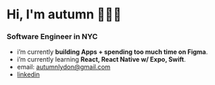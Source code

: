 <h1 align="left">Hi, I'm autumn 👩🏻‍💻</h1>
<h3 align="left">Software Engineer in NYC</h3>

- i’m currently **building Apps + spending too much time on Figma**.
- i’m currently learning **React, React Native w/ Expo, Swift**.
- email: autumnlydon@gmail.com
- [linkedin](https://www.linkedin.com/in/autumnlydon/)

<!---
autumnlydon/autumnlydon is a ✨ special ✨ repository because its `README.md` (this file) appears on your GitHub profile.
You can click the Preview link to take a look at your changes.
--->
